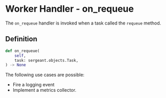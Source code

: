 # Worker Handler - on_requeue

The `on_requeue` handler is invoked when a task called the `requeue` method.

## Definition

```python
def on_requeue(
    self,
    task: sergeant.objects.Task,
) -> None
```

The following use cases are possible:

- Fire a logging event
- Implement a metrics collector.
